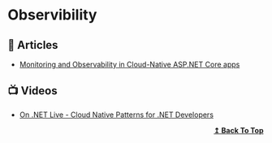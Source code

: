 
# Observibility

## 📕 Articles

- [Monitoring and Observability in Cloud-Native ASP.NET Core apps](https://devblogs.microsoft.com/aspnet/monitoring-and-observability-in-cloud-native-asp-net-core-apps/)

## 📺 Videos

- [On .NET Live - Cloud Native Patterns for .NET Developers](https://www.youtube.com/watch?v=PDdHa0ushJ0)

<div align="right">
  <b><a href="#contents">↥ Back To Top</a></b>
</div>
	